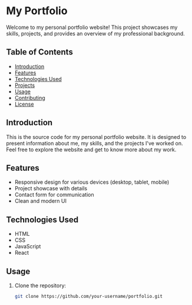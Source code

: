 # My Portfolio

Welcome to my personal portfolio website! This project showcases my skills, projects, and provides an overview of my professional background.

## Table of Contents

- [Introduction](#introduction)
- [Features](#features)
- [Technologies Used](#technologies-used)
- [Projects](#projects)
- [Usage](#usage)
- [Contributing](#contributing)
- [License](#license)

## Introduction

This is the source code for my personal portfolio website. It is designed to present information about me, my skills, and the projects I've worked on. Feel free to explore the website and get to know more about my work.

## Features

- Responsive design for various devices (desktop, tablet, mobile)
- Project showcase with details
- Contact form for communication
- Clean and modern UI

## Technologies Used

- HTML
- CSS
- JavaScript
- React


## Usage

1. Clone the repository:

   ```bash
   git clone https://github.com/your-username/portfolio.git
